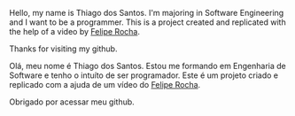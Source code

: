 Hello, my name is Thiago dos Santos.
I'm majoring in Software Engineering and I want to be a programmer.
This is a project created and replicated with the help of a video by <a href="https://www.youtube.com/c/dicasparadevs">Felipe Rocha</a>.

Thanks for visiting my github.

Olá, meu nome é Thiago dos Santos.
Estou me formando em Engenharia de Software e tenho o intuíto de ser programador.
Este é um projeto criado e replicado com a ajuda de um vídeo do <a href="https://www.youtube.com/c/dicasparadevs">Felipe Rocha</a>.

Obrigado por acessar meu github.

